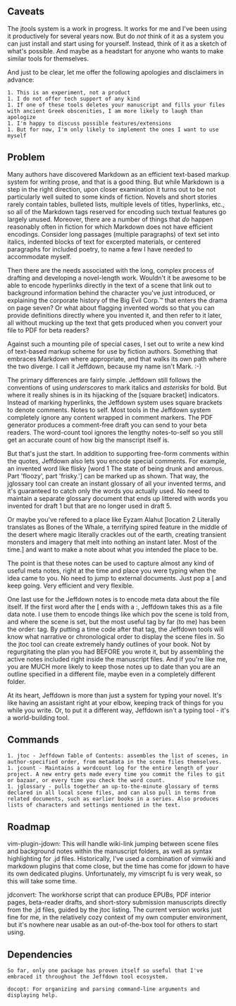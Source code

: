 Caveats
-------
The jtools system is a work in progress. It works for me and I've been using it productively for several years now. But do *not* think of it as a system you can just install and start using for yourself. Instead, think of it as a sketch of what's possible. And maybe as a headstart for anyone who wants to make similar tools for themselves.

And just to be clear, let me offer the following apologies and disclaimers in advance:

    1. This is an experiment, not a product
    1. I do not offer tech support of any kind
    1. If one of these tools deletes your manuscript and fills your files with ancient Greek obscenities, I am more likely to laugh than apologize
    1. I'm happy to discuss possible features/extensions
    1. But for now, I'm only likely to implement the ones I want to use myself


Problem
-------
Many authors have discovered Markdown as an efficient text-based markup system for writing prose, and that is a good thing. But while Markdown is a step in the right direction, upon closer examination it turns out to be not particularly well suited to some kinds of fiction. Novels and short stories rarely contain tables, bulleted lists, multiple levels of titles, hyperlinks, etc., so all of the Markdown tags reserved for encoding such textual features go largely unused. Moreover, there are a number of things that _do_ happen reasonably often in fiction for which Markdown does not have efficient encodings. Consider long passages (multiple paragraphs) of text set into italics, indented blocks of text for excerpted materials, or centered paragraphs for included poetry, to name a few I have needed to accommodate myself. 

Then there are the needs associated with the long, complex process of drafting and developing a novel-length work. Wouldn't it be awesome to be able to encode hyperlinks directly in the text of a scene that link out to background information behind the character you've just introduced, or explaining the corporate history of the Big Evil Corp.™ that enters the drama on page seven? Or what about flagging invented words so that you can provide definitions directly where you invented it, and then refer to it later, all without mucking up the text that gets produced when you convert your file to PDF for beta readers?

Against such a mounting pile of special cases, I set out to write a new kind of text-based markup scheme for use by fiction authors. Something that embraces Markdown where appropriate, and that walks its own path where the two diverge. I call it Jeffdown, because my name isn't Mark. :-)

The primary differences are fairly simple. Jeffdown still follows the conventions of using _underscores_ to mark italics and *asterisks* for bold. But where it really shines is in its hijacking of the [square bracket] indicators. Instead of marking hyperlinks, the Jeffdown system uses square brackets to denote comments. Notes to self. Most tools in the Jeffdown system completely ignore any content wrapped in comment markers. The PDF generator produces a comment-free draft you can send to your beta readers. The word-count tool ignores the lengthy notes-to-self so you still get an accurate count of how big the manscript itself is.

But that's just the start. In addition to supporting free-form comments within the quotes, Jeffdown also lets you encode special comments. For example, an invented word like flisky [word 1 The state of being drunk and amorous. Part 'floozy', part 'frisky.'] can be marked up as shown. That way, the jglossary tool can create an instant glossary of all your invented terms, and it's guaranteed to catch only the words you actually used. No need to maintain a separate glossary document that ends up littered with words you invented for draft 1 but that are no longer used in draft 5.

Or maybe you've refered to a place like Eyzam Alahut [location 2 Literally translates as Bones of the Whale, a terrifying spired feature in the middle of the desert where magic literally crackles out of the earth, creating transient monsters and imagery that melt into nothing an instant later. Most of the time.] and want to make a note about what you intended the place to be. 

The point is that these notes can be used to capture almost any kind of useful meta notes, right at the time and place you were typing when the idea came to you. No need to jump to external documents. Just pop a [ and keep going. Very efficient and very flexible.

One last use for the Jeffdown notes is to encode meta data about the file itself. If the first word after the [ ends with a :, Jeffdown takes this as a file data note. I use them to encode things like which pov the scene is told from, and where the scene is set, but the most useful tag by far (to me) has been the order: tag. By putting a time code after that tag, the Jeffdown tools will know what narrative or chronological order to display the scene files in. So the jtoc tool can create extremely handy outlines of your book. Not by regurgitating the plan you had BEFORE you wrote it, but by assembling the active notes included right inside the manuscript files. And if you're like me, you are MUCH more likely to keep those notes up to date than you are an outline specified in a different file, maybe even in a completely different folder.

At its heart, Jeffdown is more than just a system for typing your novel. It's like having an assistant right at your elbow, keeping track of things for you while you write. Or, to put it a different way, Jeffdown isn't a typing tool - it's a world-building tool.

Commands
--------
    1. jtoc - Jeffdown Table of Contents: assembles the list of scenes, in author-specified order, from metadata in the scene files themselves.
    1. jcount - Maintains a wordcount log for the entire length of your project. A new entry gets made every time you commit the files to git or bazaar, or every time you check the word count.
    1. jglossary - pulls together an up-to-the-minute glossary of terms declared in all local scene files, and can also pull in terms from related documents, such as earlier books in a series. Also produces lists of characters and settings mentioned in the text.

Roadmap
-------
vim-plugin-jdown: This will handle wiki-link jumping between scene files and background notes within the manuscript folders, as well as syntax highlighting for .jd files. Historically, I've used a combination of vimwiki and markdown plugins that come close, but the time has come for jdown to have its own dedicated plugins. Unfortunately, my vimscript fu is very weak, so this will take some time. 

jdconvert: The workhorse script that can produce EPUBs, PDF interior pages, beta-reader drafts, and short-story submission manuscripts directly from the .jd files, guided by the jtoc listing. The current version works just fine for me, in the relatively cozy context of my own computer environment, but it's nowhere near usable as an out-of-the-box tool for others to start using.


Dependencies
------------
    So far, only one package has proven itself so useful that I've embraced it throughout the Jeffdown tool ecosystem.

    docopt: For organizing and parsing command-line arguments and displaying help.
